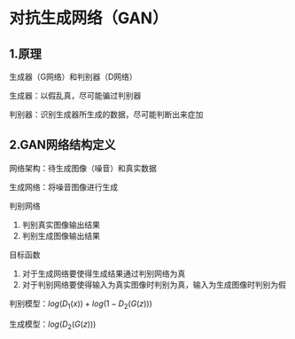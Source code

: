 # 对抗生成网络（GAN）

## 1.原理

生成器（G网络）和判别器（D网络）

生成器：以假乱真，尽可能骗过判别器

判别器：识别生成器所生成的数据，尽可能判断出来症加

## 2.GAN网络结构定义

网络架构：待生成图像（噪音）和真实数据

生成网络：将噪音图像进行生成

判别网络

1. 判别真实图像输出结果
2. 判别生成图像输出结果

目标函数

1. 对于生成网络要使得生成结果通过判别网络为真
2. 对于判别网络要使得输入为真实图像时判别为真，输入为生成图像时判别为假

判别模型：$log(D_1(x))+log(1-D_2(G(z)))$

生成模型：$log(D_2(G(z)))$